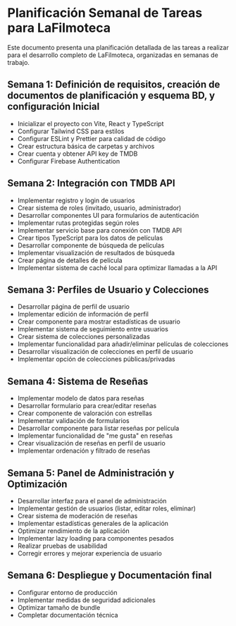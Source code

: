 # Planificación Semanal de Tareas para LaFilmoteca

Este documento presenta una planificación detallada de las tareas a realizar para el desarrollo completo de LaFilmoteca, organizadas en semanas de trabajo.

## Semana 1: Definición de requisitos, creación de documentos de planificación y esquema BD, y configuración Inicial

- Inicializar el proyecto con Vite, React y TypeScript
- Configurar Tailwind CSS para estilos
- Configurar ESLint y Prettier para calidad de código
- Crear estructura básica de carpetas y archivos
- Crear cuenta y obtener API key de TMDB
- Configurar Firebase Authentication

## Semana 2: Integración con TMDB API

- Implementar registro y login de usuarios
- Crear sistema de roles (invitado, usuario, administrador)
- Desarrollar componentes UI para formularios de autenticación
- Implementar rutas protegidas según roles
- Implementar servicio base para conexión con TMDB API
- Crear tipos TypeScript para los datos de películas
- Desarrollar componente de búsqueda de películas
- Implementar visualización de resultados de búsqueda
- Crear página de detalles de película
- Implementar sistema de caché local para optimizar llamadas a la API

## Semana 3: Perfiles de Usuario y Colecciones

- Desarrollar página de perfil de usuario
- Implementar edición de información de perfil
- Crear componente para mostrar estadísticas de usuario
- Implementar sistema de seguimiento entre usuarios
- Crear sistema de colecciones personalizadas
- Implementar funcionalidad para añadir/eliminar películas de colecciones
- Desarrollar visualización de colecciones en perfil de usuario
- Implementar opción de colecciones públicas/privadas

## Semana 4: Sistema de Reseñas

- Implementar modelo de datos para reseñas
- Desarrollar formulario para crear/editar reseñas
- Crear componente de valoración con estrellas
- Implementar validación de formularios
- Desarrollar componente para listar reseñas por película
- Implementar funcionalidad de "me gusta" en reseñas
- Crear visualización de reseñas en perfil de usuario
- Implementar ordenación y filtrado de reseñas

## Semana 5: Panel de Administración y Optimización

- Desarrollar interfaz para el panel de administración
- Implementar gestión de usuarios (listar, editar roles, eliminar)
- Crear sistema de moderación de reseñas
- Implementar estadísticas generales de la aplicación
- Optimizar rendimiento de la aplicación
- Implementar lazy loading para componentes pesados
- Realizar pruebas de usabilidad
- Corregir errores y mejorar experiencia de usuario

## Semana 6: Despliegue y Documentación final

- Configurar entorno de producción
- Implementar medidas de seguridad adicionales
- Optimizar tamaño de bundle
- Completar documentación técnica
